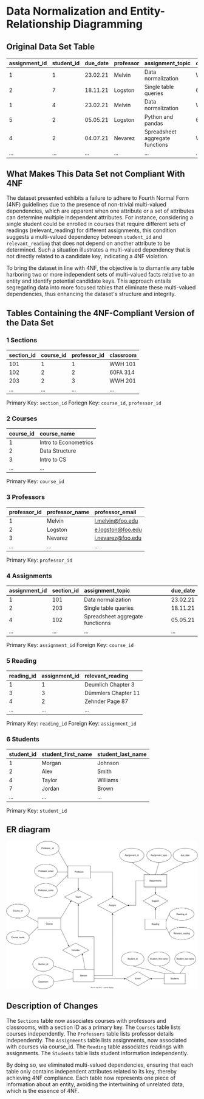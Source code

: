 # Data Normalization and Entity-Relationship Diagramming
## Original Data Set Table

| assignment_id | student_id | due_date | professor | assignment_topic                | classroom | grade | relevant_reading    | professor_email   |
| :------------ | :--------- | :------- | :-------- | :------------------------------ | :-------- | :---- | :------------------ | :---------------- |
| 1             | 1          | 23.02.21 | Melvin    | Data normalization              | WWH 101   | 80    | Deumlich Chapter 3  | l.melvin@foo.edu  |
| 2             | 7          | 18.11.21 | Logston   | Single table queries            | 60FA 314  | 25    | Dümmlers Chapter 11 | e.logston@foo.edu |
| 1             | 4          | 23.02.21 | Melvin    | Data normalization              | WWH 101   | 75    | Deumlich Chapter 3  | l.melvin@foo.edu  |
| 5             | 2          | 05.05.21 | Logston   | Python and pandas               | 60FA 314  | 92    | Dümmlers Chapter 14 | e.logston@foo.edu |
| 4             | 2          | 04.07.21 | Nevarez   | Spreadsheet aggregate functions | WWH 201   | 65    | Zehnder Page 87     | i.nevarez@foo.edu |
| ...           | ...        | ...      | ...       | ...                             | ...       | ...   | ...                 | ...               |

## What Makes This Data Set not Compliant With 4NF
The dataset presented exhibits a failure to adhere to Fourth
Normal Form (4NF) guidelines due to the presence of non-trivial multi-valued dependencies, which are apparent when one attribute or a set of attributes can determine multiple independent attributes. For instance, considering a single student could be enrolled in courses that require different sets of readings (relevant_reading) for different assignments, this condition suggests a multi-valued dependency between `student_id` and `relevant_reading` that does not depend on another attribute to be determined. Such a situation illustrates a multi-valued dependency that is not directly related to a candidate key, indicating a 4NF violation.


To bring the dataset in line with 4NF, the objective is to dismantle any table harboring two or more independent sets of multi-valued facts relative to an entity and identify potential candidate keys. This approach entails segregating data into more focused tables that eliminate these multi-valued dependencies, thus enhancing the dataset's structure and integrity.

## Tables Containing the 4NF-Compliant Version of the Data Set

### 1 Sections

| section_id | course_id | professor_id | classroom |
| :--------- | :-------- | :----------- | :-------- |
| 101        | 1         | 1            | WWH 101   | 
| 102        | 2         | 2            | 60FA 314  |
| 203        | 2         | 3            | WWH 201   |
| ...        | ...       | ...          | ...       |

Primary Key: `section_id` Foriegn Key: `course_id`, `professor_id`

### 2 Courses

| course_id | course_name |
| :-------- | :---------- |
| 1         | Intro to Econometrics  |
| 2         | Data Structure  |
| 3         | Intro to CS |
| ...       | ...         |

Primary Key: `course_id` 

### 3 Professors

| professor_id | professor_name | professor_email    |
| :----------- | :------------- | :----------------- |
| 1            | Melvin         | l.melvin@foo.edu   |
| 2            | Logston        | e.logston@foo.edu  |
| 3            | Nevarez        | i.nevarez@foo.edu  |
| ...          | ...            | ...                |

Primary Key: `professor_id`

### 4 Assignments

| assignment_id | section_id | assignment_topic                    | due_date | 
| :------------ | :-------- | :---------------------------------- | :------- |
| 1             | 101         | Data normalization                  | 23.02.21 |
| 2             | 203         | Single table queries                | 18.11.21 |
| 4             | 102         | Spreadsheet aggregate functionns    | 05.05.21 |
| ...           | ...       | ...                                 | ...      |

Primary Key: `assignment_id` Foreign Key: `course_id`

### 5 Reading 

| reading_id | assignment_id | relevant_reading     |
| :--------- | :------------ | :------------------- | 
| 1          | 1             | Deumlich Chapter 3   |
| 3          | 3             | Dümmlers Chapter 11  |
| 4          | 2             | Zehnder Page 87      |
| ...        | ...           | ...                  |

Primary Key: `reading_id` Foreign Key: `assignment_id`



### 6 Students
| student_id | student_first_name | student_last_name |
| :--------- | :----------------- | :---------------- |
| 1          |  Morgan            | Johnson           |
| 2          |  Alex              | Smith             |
| 4          |  Taylor            | Williams          |
| 7          |  Jordan            | Brown             |
| ...        | ...                | ...               |

Primary Key: `student_id`

## ER diagram
![Example Image](/images/ER.svg)

## Description of Changes
The `Sections` table now associates courses with professors and classrooms, with a section ID as a primary key.
The `Courses` table lists courses independently.
The `Professors` table lists professor details independently.
The `Assignments` table lists assignments, now associated with courses via course_id.
The `Reading` table associates readings with assignments.
The `Students` table lists student information independently.

By doing so, we eliminated multi-valued dependencies, ensuring that each table only contains independent attributes related to its key, thereby achieving 4NF compliance. Each table now represents one piece of information about an entity, avoiding the intertwining of unrelated data, which is the essence of 4NF.